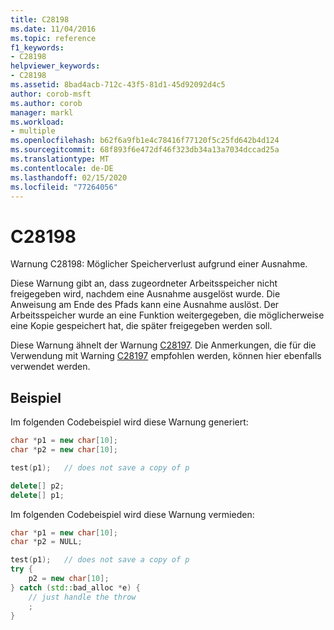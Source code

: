 ```yaml
---
title: C28198
ms.date: 11/04/2016
ms.topic: reference
f1_keywords:
- C28198
helpviewer_keywords:
- C28198
ms.assetid: 8bad4acb-712c-43f5-81d1-45d92092d4c5
author: corob-msft
ms.author: corob
manager: markl
ms.workload:
- multiple
ms.openlocfilehash: b62f6a9fb1e4c78416f77120f5c25fd642b4d124
ms.sourcegitcommit: 68f893f6e472df46f323db34a13a7034dccad25a
ms.translationtype: MT
ms.contentlocale: de-DE
ms.lasthandoff: 02/15/2020
ms.locfileid: "77264056"
---
```

# <a name="c28198"></a>C28198
Warnung C28198: Möglicher Speicherverlust aufgrund einer Ausnahme.

 Diese Warnung gibt an, dass zugeordneter Arbeitsspeicher nicht freigegeben wird, nachdem eine Ausnahme ausgelöst wurde. Die Anweisung am Ende des Pfads kann eine Ausnahme auslöst. Der Arbeitsspeicher wurde an eine Funktion weitergegeben, die möglicherweise eine Kopie gespeichert hat, die später freigegeben werden soll.

 Diese Warnung ähnelt der Warnung [C28197](../code-quality/c28197.md). Die Anmerkungen, die für die Verwendung mit Warning [C28197](../code-quality/c28197.md) empfohlen werden, können hier ebenfalls verwendet werden.

## <a name="example"></a>Beispiel
 Im folgenden Codebeispiel wird diese Warnung generiert:

```cpp
char *p1 = new char[10];
char *p2 = new char[10];

test(p1);   // does not save a copy of p

delete[] p2;
delete[] p1;
```

 Im folgenden Codebeispiel wird diese Warnung vermieden:

```cpp
char *p1 = new char[10];
char *p2 = NULL;

test(p1);   // does not save a copy of p
try {
    p2 = new char[10];
} catch (std::bad_alloc *e) {
    // just handle the throw
    ;
}
```
